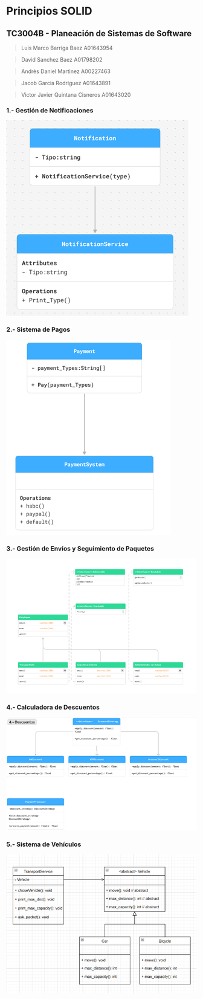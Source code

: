 # Principios SOLID

## TC3004B - Planeación de Sistemas de Software

> Luis Marco Barriga Baez A01643954

> David Sanchez Baez A01798202

> Andrès Daniel Martìnez A00227463

> Jacob Garcia Rodriguez A01643891

> Victor Javier Quintana Cisneros A01643020

### 1.- Gestión de Notificaciones

![Notification](images/1.png)

### 2.- Sistema de Pagos

![Payments](images/2.png)

### 3.- Gestión de Envíos y Seguimiento de Paquetes

![Deliveries](images/3.png)

### 4.- Calculadora de Descuentos
![Calculator](images/4.png)
### 5.- Sistema de Vehículos

![Vehicles](images/5.png)
